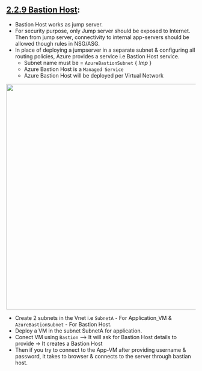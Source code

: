 ## [2.2.9 Bastion Host](https://docs.microsoft.com/en-us/azure/bastion/bastion-overview):

* Bastion Host works as jump server.
* For security purpose, only Jump server should be exposed to Internet. Then from jump server, connectivity to internal app-servers should be allowed though rules in NSG/ASG.
* In place of deploying a jumpserver in a separate subnet & configuring all routing policies, Azure provides a service i.e Bastion Host service.
  * Subnet name must be = `AzureBastionSubnet` { *Imp* }
  * Azure Bastion Host is a `Managed Service`
  * Azure Bastion Host will  be deployed per Virtual Network
  
 
<img src="https://user-images.githubusercontent.com/24938159/118917427-7e26ed00-b94e-11eb-8356-0fadbdba6d2f.png" width="600">

  * Create 2 subnets in the Vnet i.e `SubnetA` - For Application_VM & `AzureBastionSubnet` - For Bastion Host.
  * Deploy a VM in the subnet SubnetA for application.
  * Conect VM using `Bastion` --> It will ask for Bastion Host details to provide -> It creates a Bastion Host
  * Then if you try to connect to the App-VM after providing username & password, it takes to browser & connects to the server through bastian host.
